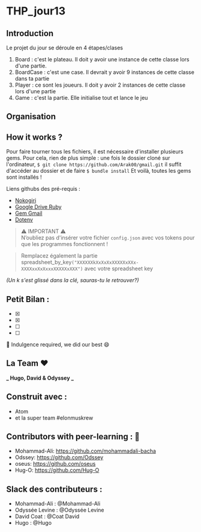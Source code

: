 # THP_jour13

## Introduction

Le projet du jour se déroule en 4 étapes/clases
1. Board : c'est le plateau. Il doit y avoir une instance de cette classe lors d'une partie.
2. BoardCase : c'est une case. Il devrait y avoir 9 instances de cette classe dans ta partie
3. Player : ce sont les joueurs. Il doit y avoir 2 instances de cette classe lors d'une partie
4. Game : c'est la partie. Elle initialise tout et lance le jeu



## Organisation


## How it works ?

Pour faire tourner tous les fichiers, il est nécessaire d'installer plusieurs gems.
Pour cela, rien de plus simple : une fois le dossier cloné sur l'ordinateur,
```$ git clone https://github.com/Arak00/gmail.git```
il suffit d'accéder au dossier et de faire
```$ bundle install```
Et voilà, toutes les gems sont installés !

Liens githubs des pré-requis :
* [Nokogiri](https://github.com/sparklemotion/nokogiri)
* [Google Drive Ruby](https://github.com/gimite/google-drive-ruby)
* [Gem Gmail](https://github.com/gmailgem/gmail)
* [Dotenv](https://github.com/bkeepers/dotenv)

> :warning: IMPORTANT :warning:  
> N’oubliez pas d'insérer votre fichier ```config.json``` avec vos tokens pour que les programmes fonctionnent !

> Remplacez également la partie spreadsheet_by_key```("XXXXXXkXxXxXxXXXXXxXXx-XXXXxxXxXxxxXXXXXxXXX")```  avec votre spreadsheet key

*(Un k s'est glissé dans la clé, sauras-tu le retrouver?)*

## Petit Bilan :

- [x]
- [x]
- [ ]
- [ ]

:pray: Indulgence required, we did our best :smile:

## La Team :heart:

**_ Hugo, David & Odyssey _**

## Construit avec :

* Atom
* et la super team #elonmuskrew

## Contributors with peer-learning : :love_letter:

* Mohammad-Ali: https://github.com/mohammadali-bacha
* Odssey: https://github.com/Odssey
* oseus: https://github.com/oseus
* Hug-O: https://github.com/Hug-O

## Slack des contributeurs :

* Mohammad-Ali : @Mohammad-Ali
* Odyssée Levine : @Odyssée Levine
* David Coat : @Coat David
* Hugo : @Hugo
